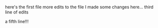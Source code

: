 here's the first file
more edits to the file
I made some changes here... third line of edits

a fifth line!!!
